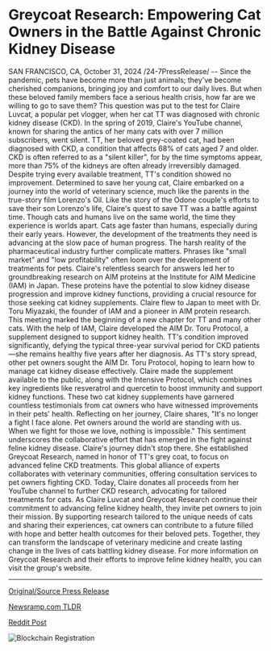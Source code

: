 # Greycoat Research: Empowering Cat Owners in the Battle Against Chronic Kidney Disease

SAN FRANCISCO, CA, October 31, 2024 /24-7PressRelease/ -- Since the pandemic, pets have become more than just animals; they've become cherished companions, bringing joy and comfort to our daily lives. But when these beloved family members face a serious health crisis, how far are we willing to go to save them? This question was put to the test for Claire Luvcat, a popular pet vlogger, when her cat TT was diagnosed with chronic kidney disease (CKD).  In the spring of 2019, Claire's YouTube channel, known for sharing the antics of her many cats with over 7 million subscribers, went silent. TT, her beloved grey-coated cat, had been diagnosed with CKD, a condition that affects 68% of cats aged 7 and older. CKD is often referred to as a "silent killer", for by the time symptoms appear, more than 75% of the kidneys are often already irreversibly damaged.  Despite trying every available treatment, TT's condition showed no improvement. Determined to save her young cat, Claire embarked on a journey into the world of veterinary science, much like the parents in the true-story film Lorenzo's Oil. Like the story of the Odone couple's efforts to save their son Lorenzo's life, Claire's quest to save TT was a battle against time.  Though cats and humans live on the same world, the time they experience is worlds apart. Cats age faster than humans, especially during their early years. However, the development of the treatments they need is advancing at the slow pace of human progress. The harsh reality of the pharmaceutical industry further complicate matters. Phrases like "small market" and "low profitability" often loom over the development of treatments for pets.  Claire's relentless search for answers led her to groundbreaking research on AIM proteins at the Institute for AIM Medicine (IAM) in Japan. These proteins have the potential to slow kidney disease progression and improve kidney functions, providing a crucial resource for those seeking cat kidney supplements.  Claire flew to Japan to meet with Dr. Toru Miyazaki, the founder of IAM and a pioneer in AIM protein research. This meeting marked the beginning of a new chapter for TT and many other cats. With the help of IAM, Claire developed the AIM Dr. Toru Protocol, a supplement designed to support kidney health. TT's condition improved significantly, defying the typical three-year survival period for CKD patients—she remains healthy five years after her diagnosis.  As TT's story spread, other pet owners sought the AIM Dr. Toru Protocol, hoping to learn how to manage cat kidney disease effectively. Claire made the supplement available to the public, along with the Intensive Protocol, which combines key ingredients like resveratrol and quercetin to boost immunity and support kidney functions. These two cat kidney supplements have garnered countless testimonials from cat owners who have witnessed improvements in their pets' health.  Reflecting on her journey, Claire shares, "It's no longer a fight I face alone. Pet owners around the world are standing with us. When we fight for those we love, nothing is impossible." This sentiment underscores the collaborative effort that has emerged in the fight against feline kidney disease.  Claire's journey didn't stop there. She established Greycoat Research, named in honor of TT's grey coat, to focus on advanced feline CKD treatments. This global alliance of experts collaborates with veterinary communities, offering consultation services to pet owners fighting CKD. Today, Claire donates all proceeds from her YouTube channel to further CKD research, advocating for tailored treatments for cats.  As Claire Luvcat and Greycoat Research continue their commitment to advancing feline kidney health, they invite pet owners to join their mission. By supporting research tailored to the unique needs of cats and sharing their experiences, cat owners can contribute to a future filled with hope and better health outcomes for their beloved pets. Together, they can transform the landscape of veterinary medicine and create lasting change in the lives of cats battling kidney disease.  For more information on Greycoat Research and their efforts to improve feline kidney health, you can visit the group's website. 

---

[Original/Source Press Release](https://www.24-7pressrelease.com/press-release/515737/greycoat-research-empowering-cat-owners-in-the-battle-against-chronic-kidney-disease)
                    

[Newsramp.com TLDR](https://newsramp.com/curated-news/pet-vlogger-develops-groundbreaking-supplement-to-improve-feline-kidney-health/66d44547d5bcb6b6445dd90cd46b4170) 

 



[Reddit Post](https://www.reddit.com/r/Lifestyle_Culture/comments/1gg8qwa/pet_vlogger_develops_groundbreaking_supplement_to/) 



![Blockchain Registration](https://cdn.newsramp.app/24-7PressRelease/qrcode/2410/31/limeKvuW.webp)